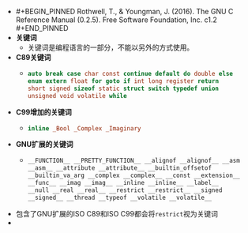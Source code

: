 - #+BEGIN_PINNED
  Rothwell, T., & Youngman, J. (2016). The GNU C Reference Manual (0.2.5). Free Software Foundation, Inc. c1.2
  #+END_PINNED
- **关键词**
	- 关键词是编程语言的一部分，不能以另外的方式使用。
- **C89关键词**
	- ```C
	  auto break case char const continue default do double else 
	  enum extern float for goto if int long register return 
	  short signed sizeof static struct switch typedef union 
	  unsigned void volatile while
	  ```
- **C99增加的关键词**
	- ```C
	  inline _Bool _Complex _Imaginary
	  ```
- **GNU扩展的关键词**
	- ```C
	  __FUNCTION__ __PRETTY_FUNCTION__ __alignof __alignof__ __asm
	  __asm__ __attribute __attribute__ __builtin_offsetof 
	  __builtin_va_arg __complex __complex__ __const __extension__ 
	  __func__ __imag __imag__ __inline __inline__ __label__ 
	  __null __real __real__ __restrict __restrict__ __signed 
	  __signed__ __thread __typeof __volatile __volatile__
	  ```
- 包含了GNU扩展的ISO C89和ISO C99都会将`restrict`视为关键词
-